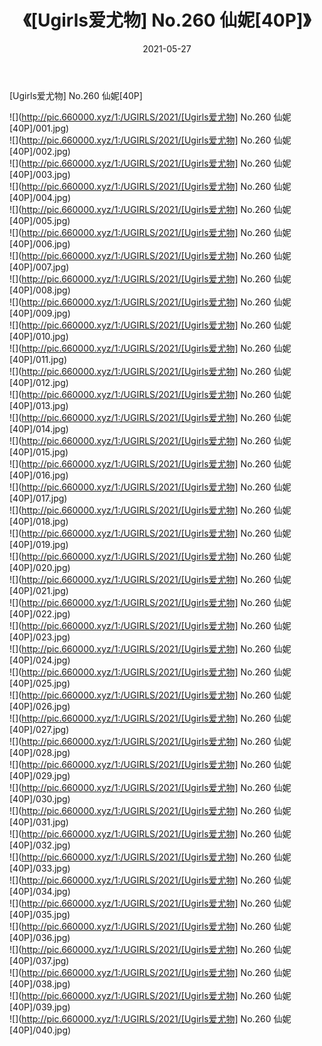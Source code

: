 ﻿---
layout: post
title:  《[Ugirls爱尤物] No.260 仙妮[40P]》
date:   2021-05-27
img: http://pic.660000.xyz/1:/UGIRLS/2021/[Ugirls爱尤物] No.260 仙妮[40P]/000.jpg
categories: [美女, 清纯, 唯美]
---

[Ugirls爱尤物] No.260 仙妮[40P]

  ![](http://pic.660000.xyz/1:/UGIRLS/2021/[Ugirls爱尤物] No.260 仙妮[40P]/001.jpg) <br> ![](http://pic.660000.xyz/1:/UGIRLS/2021/[Ugirls爱尤物] No.260 仙妮[40P]/002.jpg) <br> ![](http://pic.660000.xyz/1:/UGIRLS/2021/[Ugirls爱尤物] No.260 仙妮[40P]/003.jpg) <br> ![](http://pic.660000.xyz/1:/UGIRLS/2021/[Ugirls爱尤物] No.260 仙妮[40P]/004.jpg) <br> ![](http://pic.660000.xyz/1:/UGIRLS/2021/[Ugirls爱尤物] No.260 仙妮[40P]/005.jpg) <br> ![](http://pic.660000.xyz/1:/UGIRLS/2021/[Ugirls爱尤物] No.260 仙妮[40P]/006.jpg) <br> ![](http://pic.660000.xyz/1:/UGIRLS/2021/[Ugirls爱尤物] No.260 仙妮[40P]/007.jpg) <br> ![](http://pic.660000.xyz/1:/UGIRLS/2021/[Ugirls爱尤物] No.260 仙妮[40P]/008.jpg) <br> ![](http://pic.660000.xyz/1:/UGIRLS/2021/[Ugirls爱尤物] No.260 仙妮[40P]/009.jpg) <br> ![](http://pic.660000.xyz/1:/UGIRLS/2021/[Ugirls爱尤物] No.260 仙妮[40P]/010.jpg) <br> ![](http://pic.660000.xyz/1:/UGIRLS/2021/[Ugirls爱尤物] No.260 仙妮[40P]/011.jpg) <br> ![](http://pic.660000.xyz/1:/UGIRLS/2021/[Ugirls爱尤物] No.260 仙妮[40P]/012.jpg) <br> ![](http://pic.660000.xyz/1:/UGIRLS/2021/[Ugirls爱尤物] No.260 仙妮[40P]/013.jpg) <br> ![](http://pic.660000.xyz/1:/UGIRLS/2021/[Ugirls爱尤物] No.260 仙妮[40P]/014.jpg) <br> ![](http://pic.660000.xyz/1:/UGIRLS/2021/[Ugirls爱尤物] No.260 仙妮[40P]/015.jpg) <br> ![](http://pic.660000.xyz/1:/UGIRLS/2021/[Ugirls爱尤物] No.260 仙妮[40P]/016.jpg) <br> ![](http://pic.660000.xyz/1:/UGIRLS/2021/[Ugirls爱尤物] No.260 仙妮[40P]/017.jpg) <br> ![](http://pic.660000.xyz/1:/UGIRLS/2021/[Ugirls爱尤物] No.260 仙妮[40P]/018.jpg) <br> ![](http://pic.660000.xyz/1:/UGIRLS/2021/[Ugirls爱尤物] No.260 仙妮[40P]/019.jpg) <br> ![](http://pic.660000.xyz/1:/UGIRLS/2021/[Ugirls爱尤物] No.260 仙妮[40P]/020.jpg) <br> ![](http://pic.660000.xyz/1:/UGIRLS/2021/[Ugirls爱尤物] No.260 仙妮[40P]/021.jpg) <br> ![](http://pic.660000.xyz/1:/UGIRLS/2021/[Ugirls爱尤物] No.260 仙妮[40P]/022.jpg) <br> ![](http://pic.660000.xyz/1:/UGIRLS/2021/[Ugirls爱尤物] No.260 仙妮[40P]/023.jpg) <br> ![](http://pic.660000.xyz/1:/UGIRLS/2021/[Ugirls爱尤物] No.260 仙妮[40P]/024.jpg) <br> ![](http://pic.660000.xyz/1:/UGIRLS/2021/[Ugirls爱尤物] No.260 仙妮[40P]/025.jpg) <br> ![](http://pic.660000.xyz/1:/UGIRLS/2021/[Ugirls爱尤物] No.260 仙妮[40P]/026.jpg) <br> ![](http://pic.660000.xyz/1:/UGIRLS/2021/[Ugirls爱尤物] No.260 仙妮[40P]/027.jpg) <br> ![](http://pic.660000.xyz/1:/UGIRLS/2021/[Ugirls爱尤物] No.260 仙妮[40P]/028.jpg) <br> ![](http://pic.660000.xyz/1:/UGIRLS/2021/[Ugirls爱尤物] No.260 仙妮[40P]/029.jpg) <br> ![](http://pic.660000.xyz/1:/UGIRLS/2021/[Ugirls爱尤物] No.260 仙妮[40P]/030.jpg) <br> ![](http://pic.660000.xyz/1:/UGIRLS/2021/[Ugirls爱尤物] No.260 仙妮[40P]/031.jpg) <br> ![](http://pic.660000.xyz/1:/UGIRLS/2021/[Ugirls爱尤物] No.260 仙妮[40P]/032.jpg) <br> ![](http://pic.660000.xyz/1:/UGIRLS/2021/[Ugirls爱尤物] No.260 仙妮[40P]/033.jpg) <br> ![](http://pic.660000.xyz/1:/UGIRLS/2021/[Ugirls爱尤物] No.260 仙妮[40P]/034.jpg) <br> ![](http://pic.660000.xyz/1:/UGIRLS/2021/[Ugirls爱尤物] No.260 仙妮[40P]/035.jpg) <br> ![](http://pic.660000.xyz/1:/UGIRLS/2021/[Ugirls爱尤物] No.260 仙妮[40P]/036.jpg) <br> ![](http://pic.660000.xyz/1:/UGIRLS/2021/[Ugirls爱尤物] No.260 仙妮[40P]/037.jpg) <br> ![](http://pic.660000.xyz/1:/UGIRLS/2021/[Ugirls爱尤物] No.260 仙妮[40P]/038.jpg) <br> ![](http://pic.660000.xyz/1:/UGIRLS/2021/[Ugirls爱尤物] No.260 仙妮[40P]/039.jpg) <br> ![](http://pic.660000.xyz/1:/UGIRLS/2021/[Ugirls爱尤物] No.260 仙妮[40P]/040.jpg) <br>